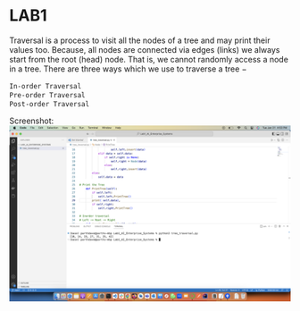 # LAB1
Traversal is a process to visit all the nodes of a tree and may print their values too. Because, all nodes are connected via edges (links) we always start from the root (head) node. That is, we cannot randomly access a node in a tree. There are three ways which we use to traverse a tree −

    In-order Traversal
    Pre-order Traversal
    Post-order Traversal


Screenshot:
![output screenshot](screensht.png)


